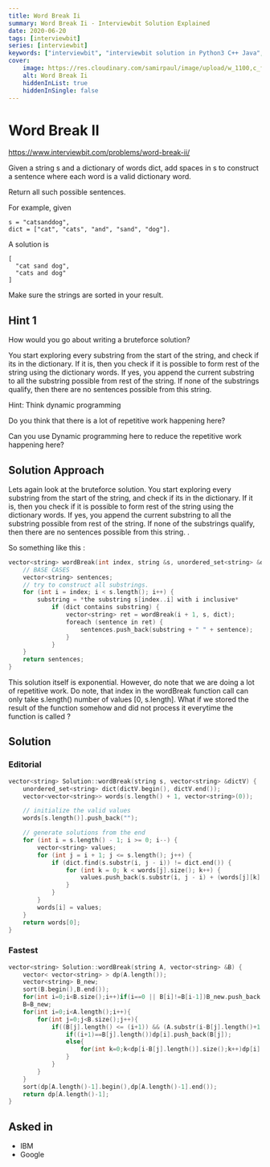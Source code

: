 ```yaml
---
title: Word Break Ii
summary: Word Break Ii - Interviewbit Solution Explained
date: 2020-06-20
tags: [interviewbit]
series: [interviewbit]
keywords: ["interviewbit", "interviewbit solution in Python3 C++ Java", "Word Break Ii Solution Explained"]
cover:
    image: https://res.cloudinary.com/samirpaul/image/upload/w_1100,c_fit,co_rgb:FFFFFF,l_text:Arial_75_bold:Word Break Ii - Solution Explained/problem-solving.webp
    alt: Word Break Ii
    hiddenInList: true
    hiddenInSingle: false
---
```


# Word Break II

https://www.interviewbit.com/problems/word-break-ii/

Given a string s and a dictionary of words dict, add spaces in s to construct a sentence where each word is a valid dictionary word.

Return all such possible sentences.

For example, given
```
s = "catsanddog",
dict = ["cat", "cats", "and", "sand", "dog"].
```
A solution is
```
[
  "cat sand dog", 
  "cats and dog"
]
```
Make sure the strings are sorted in your result.

## Hint 1

How would you go about writing a bruteforce solution?

You start exploring every substring from the start of the string, and check if its in the dictionary. If it is, then you check if it is possible to form rest of the string using the dictionary words. If yes, you append the current substring to all the substring possible from rest of the string. If none of the substrings qualify, then there are no sentences possible from this string.

Hint: Think dynamic programming

Do you think that there is a lot of repetitive work happening here? 

Can you use Dynamic programming here to reduce the repetitive work happening here?

## Solution Approach

Lets again look at the bruteforce solution. 
You start exploring every substring from the start of the string, and check if its in the dictionary. If it is, then you check if it is possible to form rest of the string using the dictionary words. If yes, you append the current substring to all the substring possible from rest of the string. If none of the substrings qualify, then there are no sentences possible from this string. .

So something like this :

```cpp
vector<string> wordBreak(int index, string &s, unordered_set<string> &dict) {
    // BASE CASES
    vector<string> sentences;
    // try to construct all substrings.
    for (int i = index; i < s.length(); i++) {
        substring = *the substring s[index..i] with i inclusive*
            if (dict contains substring) {
                vector<string> ret = wordBreak(i + 1, s, dict);
                foreach (sentence in ret) {
                    sentences.push_back(substring + " " + sentence);
                }          
            }
    }
    return sentences;
}
```

This solution itself is exponential. However, do note that we are doing a lot of repetitive work. 
Do note, that index in the wordBreak function call can only take s.length() number of values [0, s.length]. What if we stored the result of the function somehow and did not process it everytime the function is called ?

## Solution

### Editorial
```cpp
vector<string> Solution::wordBreak(string s, vector<string> &dictV) {
    unordered_set<string> dict(dictV.begin(), dictV.end());
    vector<vector<string>> words(s.length() + 1, vector<string>(0));

    // initialize the valid values
    words[s.length()].push_back("");

    // generate solutions from the end
    for (int i = s.length() - 1; i >= 0; i--) {
        vector<string> values;
        for (int j = i + 1; j <= s.length(); j++) {
            if (dict.find(s.substr(i, j - i)) != dict.end()) {
                for (int k = 0; k < words[j].size(); k++) {
                    values.push_back(s.substr(i, j - i) + (words[j][k].empty() ? "" : " ") + words[j][k]);
                }
            }
        }
        words[i] = values;
    }
    return words[0];
}
```
### Fastest
```cpp
vector<string> Solution::wordBreak(string A, vector<string> &B) {
    vector< vector<string> > dp(A.length());
    vector<string> B_new;
    sort(B.begin(),B.end());
    for(int i=0;i<B.size();i++)if(i==0 || B[i]!=B[i-1])B_new.push_back(B[i]);
    B=B_new;
    for(int i=0;i<A.length();i++){
        for(int j=0;j<B.size();j++){
            if((B[j].length() <= (i+1)) && (A.substr(i-B[j].length()+1,B[j].length()) == B[j])){
                if((i+1)==B[j].length())dp[i].push_back(B[j]);
                else{
                    for(int k=0;k<dp[i-B[j].length()].size();k++)dp[i].push_back(dp[i-B[j].length()][k] + " " + B[j]);
                }
            }
        }
    }
    sort(dp[A.length()-1].begin(),dp[A.length()-1].end());
    return dp[A.length()-1];
}
```

## Asked in

* IBM
* Google


